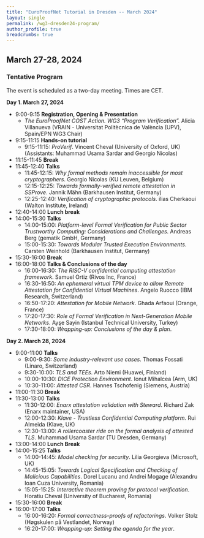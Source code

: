 ```yaml
---
title: "EuroProofNet Tutorial in Dresden -- March 2024"
layout: single
permalink: /wg3-dresden24-program/
author_profile: true
breadcrumbs: true
---
```


## March 27-28, 2024

### Tentative Program

The event is scheduled as a two-day meeting. Times are CET.

**Day 1. March 27, 2024**

* 9:00-9:15 **Registration, Opening & Presentation**
  - *The EuroProofNet COST Action. WG3 “Program Verification”.* Alicia Villanueva (VRAIN - Universitat Politècnica de València (UPV), Spain/EPN WG3 Chair)
* 9:15-11:15 **Hands-on tutorial**
  - 9:15-11:15: *ProVerif*. Vincent Cheval (University of Oxford, UK) (Assistants: Muhammad Usama Sardar and Georgio Nicolas)
* 11:15-11:45 **Break**
* 11:45-12:40 **Talks**
  - 11:45-12:15: *Why formal methods remain inaccessible for most cryptographers*. Georgio Nicolas (KU Leuven, Belgium)
  - 12:15-12:25: *Towards formally-verified remote attestation in SSProve*. Jannik Mähn (Barkhausen Institut, Germany)
  - 12:25-12:40: *Verification of cryptographic protocols*. ilias Cherkaoui (Walton Institute, Ireland)
* 12:40-14:00 **Lunch break** 
* 14:00-15:30 **Talks** 
  - 14:00-15:00: *Platform-level Formal Verification for Public Sector Trustworthy Computing: Considerations and Challenges*. Andreas Berg (gematik GmbH, Germany)
  - 15:00-15:30: *Towards Modular Trusted Execution Environments*. Carsten Weinhold (Barkhausen Institut, Germany)
* 15:30-16:00 **Break** 
* 16:00-18:00 **Talks & Conclusions of the day**
  - 16:00-16:30: *The RISC-V confidential computing attestation framework*. Samuel	Ortiz	(Rivos Inc, France)
  - 16:30-16:50: *An ephemeral virtual TPM device to allow Remote Attestation for Confidential Virtual Machines*. Angelo Ruocco (IBM Research, Switzerland)
  - 16:50-17:20: *Attestation for Mobile Network*. Ghada Arfaoui (Orange, France)
  - 17:20-17:30: *Role of Formal Verification in Next-Generation Mobile Networks*. Ayşe Sayin (Istanbul Technical University, Turkey)
  - 17:30-18:00: *Wrapping-up: Conclusions of the day & plan*. 

**Day 2. March 28, 2024**
* 9:00-11:00 **Talks** 
  - 9:00-9:30: *Some industry-relevant use cases*. Thomas Fossati (Linaro, Switzerland)
  - 9:30-10:00: *TLS and TEEs*. Arto Niemi (Huawei, Finland)
  - 10:00-10:30: *DICE Protection Environment*. Ionut Mihalcea (Arm, UK)
  - 10:30-11:00: *Attested CSR*. Hannes Tschofenig (Siemens, Austria)
* 11:00-11:30 **Break**
* 11:30-13:00 **Talks**
  - 11:30-12:00: *Enarx attestation validation with Steward*. Richard Zak (Enarx maintainer, USA)
  - 12:00-12:30: *Klave - Trustless Confidential Computing platform*. Rui Almeida (Klave, UK)
  - 12:30-13:00: *A rollercoaster ride on the formal analysis of attested TLS*. Muhammad Usama Sardar (TU Dresden, Germany)
* 13:00-14:00 **Lunch Break**
* 14:00-15:25 **Talks** 
  - 14:00-14:45: *Model checking for security*. Lilia Georgieva (Microsoft, UK)
  - 14:45-15:05: *Towards Logical Specification and Checking of Malicious Capabilities*. Dorel Lucanu and Andrei Mogage (Alexandru Ioan Cuza University, Romania)
  - 15:05-15:25: *Interactive theorem proving for protocol verification*. Horatiu Cheval (University of Bucharest, Romania)
* 15:30-16:00 **Break**
* 16:00-17:00 **Talks** 
  - 16:00-16:20: *Formal correctness-proofs of refactorings*. Volker Stolz (Høgskulen på Vestlandet, Norway)
  - 16:20-17:00: *Wrapping-up: Setting the agenda for the year*. 
  

